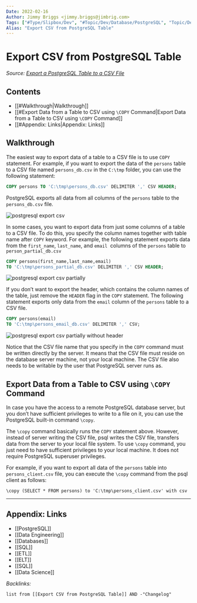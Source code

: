 ```yaml
---
Date: 2022-02-16
Author: Jimmy Briggs <jimmy.briggs@jimbrig.com>
Tags: ["#Type/Slipbox/Dev", "#Topic/Dev/Database/PostgreSQL", "Topic/Dev/Database/SQL"]
Alias: "Export CSV from PostgreSQL Table"
---
```


# Export CSV from PostgreSQL Table

*Source: [Export a PostgreSQL Table to a CSV File](https://www.postgresqltutorial.com/export-postgresql-table-to-csv-file/)*


## Contents

- [[#Walkthrough|Walkthrough]]
- [[#Export Data from a Table to CSV using `\COPY` Command|Export Data from a Table to CSV using `\COPY` Command]]
- [[#Appendix: Links|Appendix: Links]]


## Walkthrough


The easiest way to export data of a table to a CSV file is to use `COPY` statement. For example, if you want to export the data of the `persons` table to a CSV file named `persons_db.csv` in the `C:\tmp` folder, you can use the following statement:

```SQL
COPY persons TO 'C:\tmp\persons_db.csv' DELIMITER ',' CSV HEADER;
```

PostgreSQL exports all data from all columns of the `persons` table to the `persons_db.csv` file.

![postgresql export csv](https://www.postgresqltutorial.com/wp-content/uploads/2015/05/postgresql-export-csv.jpg)

In some cases, you want to export data from just some columns of a table to a CSV file. To do this, you specify the column names together with table name after `COPY` keyword. For example, the following statement exports data from the `first_name`, `last_name`, and `email`  columns of the `persons` table to `person_partial_db.csv`


```SQL
COPY persons(first_name,last_name,email) 
TO 'C:\tmp\persons_partial_db.csv' DELIMITER ',' CSV HEADER;
```

![postgresql export csv partially](https://www.postgresqltutorial.com/wp-content/uploads/2015/05/postgresql-export-csv-partially.jpg)

If you don’t want to export the header, which contains the column names of the table, just remove the `HEADER` flag in the `COPY` statement. The following statement exports only data from the `email` column of the `persons` table to a CSV file.

```SQL
COPY persons(email) 
TO 'C:\tmp\persons_email_db.csv' DELIMITER ',' CSV;
```

![postgresql export csv partially without header](https://www.postgresqltutorial.com/wp-content/uploads/2015/05/postgresql-export-csv-partially-without-header.jpg)

Notice that the CSV file name that you specify in the `COPY` command must be written directly by the server. It means that the CSV file must reside on the database server machine, not your local machine. The CSV file also needs to be writable by the user that PostgreSQL server runs as.

## Export Data from a Table to CSV using `\COPY` Command

In case you have the access to a remote PostgreSQL database server, but you don’t have sufficient privileges to write to a file on it, you can use the PostgreSQL built-in command `\copy`.

The `\copy` command basically runs the `COPY` statement above. However, instead of server writing the CSV file, psql writes the CSV file, transfers data from the server to your local file system. To use `\copy` command, you just need to have sufficient privileges to your local machine. It does not require PostgreSQL superuser privileges.

For example, if you want to export all data of the `persons` table into `persons_client.csv` file, you can execute the `\copy` command from the psql client as follows:

```shell
\copy (SELECT * FROM persons) to 'C:\tmp\persons_client.csv' with csv
```

***

## Appendix: Links

- [[PostgreSQL]]
- [[Data Engineering]]
- [[Databases]]
- [[SQL]]
- [[ETL]]
- [[ELT]]
- [[SQL]]
- [[Data Science]]


*Backlinks:*

```dataview
list from [[Export CSV from PostgreSQL Table]] AND -"Changelog"
```